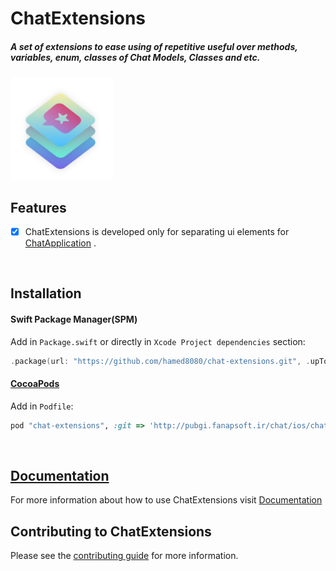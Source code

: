 # ChatExtensions

<h5>A set of extensions to ease using of repetitive useful over methods, variables, enum, classes of Chat Models, Classes and etc.</h5>

<img src="https://github.com/hamed8080/chat-extensions/raw/main/images/icon.png"  width="164" height="164">

## Features

- [x] ChatExtensions is developed only for separating ui elements for [ChatApplication](https://github.com/hamed8080/chat-application) .
<br/>

## Installation

#### Swift Package Manager(SPM) 

Add in `Package.swift` or directly in `Xcode Project dependencies` section:

```swift
.package(url: "https://github.com/hamed8080/chat-extensions.git", .upToNextMinor(from: "1.0.2")),
```

#### [CocoaPods](https://cocoapods.org) 

Add in `Podfile`:

```ruby
pod "chat-extensions", :git => 'http://pubgi.fanapsoft.ir/chat/ios/chat-extensions.git', :tag => '1.0.2'
```
<br/>

## [Documentation](https://hamed8080.github.io/chat-extensions/documentation/chatextensions/)
For more information about how to use ChatExtensions visit [Documentation](https://hamed8080.github.io/chat-extensions/documentation/chatextensions/) 
<br/>

## Contributing to ChatExtensions
Please see the [contributing guide](/CONTRIBUTING.md) for more information.

<!-- Copyright (c) 2021-2022 Apple Inc and the Swift Project authors. All Rights Reserved. -->
